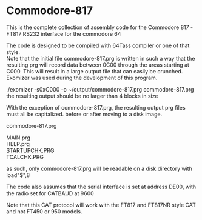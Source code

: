 # Commodore-817
This is the complete collection of assembly code for the Commodore 817 - FT817 RS232 interface for the commodore 64

The code is designed to be compiled with 64Tass compiler or one of that style.  
Note that the initial file commodore-817.prg is written in such a way that the resulting prg will
record data between 0C00 through the areas starting at C000.  This will result in a large output file
that can easily be crunched. Exomizer was used during the development of this program.

./exomizer -s0xC000 -o ~/output/commodore-817.prg commodore-817.prg
the resulting output should be no larger than 4 blocks in size


With the exception of commodore-817.prg, the resulting output prg files must all be capitalized. before or after moving to a disk image.

commodore-817.prg

MAIN.prg                                          
HELP.prg                                          
STARTUPCHK.PRG                                    
TCALCHK.PRG 

as such, only commodore-817.prg will be readable on a disk directory with load"$",8

The code also assumes that the serial interface is set at address DE00, with the radio set for CATBAUD at 9600


Note that this CAT protocol will work with the FT817 and FT817NR style CAT and not FT450 or 950 models.
